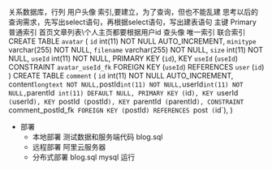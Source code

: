 关系数据库，行列
   用户头像
   索引,要建立，为了查询，但也不能乱建
   思考以后的查询需求，先写出select语句，再根据select语句，写出建表语句
      主键 Primary
      普通索引 首页文章列表\个人主页都要根据用户id 查头像
      唯一索引
      联合索引
  CREATE TABLE `avatar` (
    `id` int(11) NOT NULL AUTO_INCREMENT,
    `minitype` varchar(255) NOT NULL,
    `filename` varchar(255) NOT NULL,
    `size` int(11) NOT NULL,
    `useId` int(11) NOT NULL,
    PRIMARY KEY (`id`),
    KEY `useId` (`useId`)
    CONSTRAINT `avatar_useId_fk` FOREIGN KEY (`useId`) REFERENCES `user` (`id`)
  )
  CREATE TABLE `comment` (
    `id` int(11) NOT NULL AUTO_INCREMENT,`
    `content` longtext NOT NULL,
    `postId` int(11) NOT NULL,
    `userId` int(11) NOT NULL,
    `parentId` int(11) DEFAULT NULL,
    PRIMARY KEY (`id`),
    KEY `userId` (`userId`),
    KEY `postId` (`postId`),
    KEY `parentId` (`parentId`),
    CONSTRAINT `comment_postId_fk` FOREIGN KEY (`postId`) REFERENCES `post` (`id`),
  )
- 部署
    - 本地部署
       测试数据和服务端代码   blog.sql
    - 远程部署
        阿里云服务器
    - 分布式部署
       blog.sql  mysql  运行       